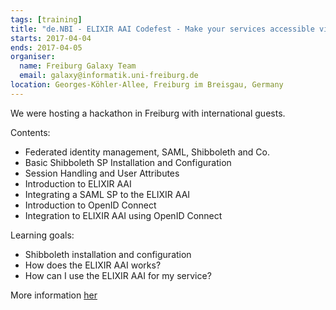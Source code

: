 ```yaml
---
tags: [training]
title: "de.NBI - ELIXIR AAI Codefest - Make your services accessible via ELIXIR AAI"
starts: 2017-04-04
ends: 2017-04-05
organiser:
  name: Freiburg Galaxy Team
  email: galaxy@informatik.uni-freiburg.de
location: Georges-Köhler-Allee, Freiburg im Breisgau, Germany
---
```


We were hosting a hackathon in Freiburg with international guests.

Contents:
- Federated identity management, SAML, Shibboleth and Co.
- Basic Shibboleth SP Installation and Configuration
- Session Handling and User Attributes
- Introduction to ELIXIR AAI
- Integrating a SAML SP to the ELIXIR AAI
- Introduction to OpenID Connect
- Integration to ELIXIR AAI using OpenID Connect


Learning goals:
- Shibboleth installation and configuration
- How does the ELIXIR AAI works?
- How can I use the ELIXIR AAI for my service?

More information [her](https://docs.google.com/document/d/1-ql5li_vpcrxn6nkwWZn3eMqIlf2qPSwD9k9rfJnXls/edit)

